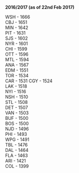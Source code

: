 **2016/2017 (as of 22nd Feb 2017)**

WSH - 1666  
CBJ - 1651  
MIN - 1642  
PIT - 1631  
SJS - 1602  
NYR - 1601  
CHI - 1599  
OTT - 1596  
MTL - 1594  
ANA - 1567  
EDM - 1551  
TOR - 1534  
CAR - 1531 
CGY - 1524  
LAK - 1518  
NYI - 1516  
NSH - 1510  
STL - 1508  
DET - 1507  
VAN - 1503  
BUF - 1500  
BOS - 1500  
NJD - 1496  
PHI - 1493  
WPG - 1491  
TBL - 1476  
DAL - 1464  
FLA - 1463  
ARI - 1421  
COL - 1399  
